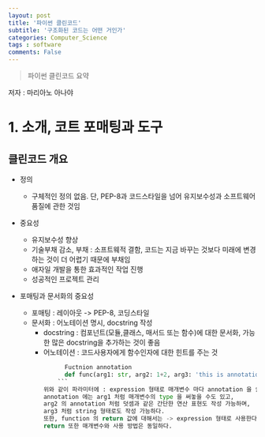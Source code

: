 ```yaml
---
layout: post
title: '파이썬 클린코드'
subtitle: '구조화된 코드는 어떤 거인가'
categories: Computer_Science
tags : software
comments: False
---
```


> 파이썬 클린코드 요약

저자 : 마리아노 아나야

# 1. 소개, 코트 포매팅과 도구 
## 클린코드 개요

- 정의
	- 구체적인 정의 없음. 단, PEP-8과 코드스타일을 넘어 유지보수성과 소프트웨어 품질에 관한 것임
- 중요성 
	- 유지보수성 향상
	- 기술부채 감소, 부채 : 소프트웨적 결함, 코드는 지금 바꾸는 것보다 미래에 변경하는 것이 더 어렵기 때문에 부채임
	- 애자일 개발을 통한 효과적인 작업 진행
	- 성공적인 프로젝트 관리

- 포매팅과 문서화의 중요성
	- 포매팅 : 레이아웃 -> PEP-8, 코딩스타일
	- 문서화 : 어노테이션 명시, docstring 작성
		- docstring : 컴포넌트(모듈,클래스, 매서드 또는 함수)에 대한 문서화, 가능한 많은 docstring을 추가하는 것이 좋음
		- 어노테이션 : 코드사용자에게 함수인자에 대한 힌트를 주는 것 
			``` python
			      Fuctnion annotation
			      def func(arg1: str, arg2: 1+2, arg3: 'this is annotation') -> bool
    			```
   			위와 같이 파라미터에 : expression 형태로 매개변수 마다 annotation 을 쓸 수 있다. 
 		 	annotation 에는 arg1 처럼 매개변수의 type 을 써놓을 수도 있고,
			arg2 의 annotation 처럼 덧셈과 같은 간단한 연산 표현도 작성 가능하며, 
			arg3 처럼 string 형태로도 작성 가능하다. 
			또한, function 의 return 값에 대해서는 -> expression 형태로 사용한다. 
			return 또한 매개변수와 사용 방법은 동일하다.
